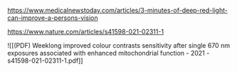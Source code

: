 
https://www.medicalnewstoday.com/articles/3-minutes-of-deep-red-light-can-improve-a-persons-vision

https://www.nature.com/articles/s41598-021-02311-1

![[(PDF) Weeklong improved colour contrasts sensitivity after single 670 nm exposures associated with enhanced mitochondrial function - 2021 - s41598-021-02311-1.pdf]]